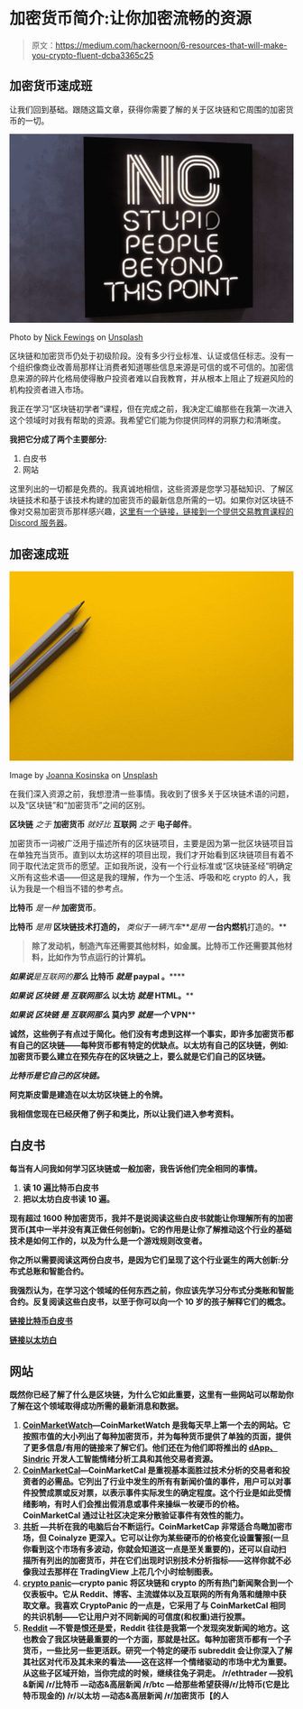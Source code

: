 # 加密货币简介:让你加密流畅的资源

> 原文：<https://medium.com/hackernoon/6-resources-that-will-make-you-crypto-fluent-dcba3365c25>

## 加密货币速成班

让我们回到基础。跟随这篇文章，获得你需要了解的关于区块链和它周围的加密货币的一切。

![](img/146313f92286ffde1bba2ede4809280f.png)

Photo by [Nick Fewings](https://unsplash.com/@jannerboy62?utm_source=medium&utm_medium=referral) on [Unsplash](https://unsplash.com?utm_source=medium&utm_medium=referral)

区块链和加密货币仍处于初级阶段。没有多少行业标准、认证或信任标志。没有一个组织像商业改善局那样让消费者知道哪些信息来源是可信的或不可信的。加密信息来源的碎片化格局使得散户投资者难以自我教育，并从根本上阻止了规避风险的机构投资者进入市场。

我正在学习“区块链初学者”课程，但在完成之前，我决定汇编那些在我第一次进入这个领域时对我有帮助的资源。我希望它们能为你提供同样的洞察力和清晰度。

**我把它分成了两个主要部分:**

1.  白皮书
2.  网站

这里列出的一切都是免费的。我真诚地相信，这些资源是您学习基础知识、了解区块链技术和基于该技术构建的加密货币的最新信息所需的一切。如果你对区块链不像对交易加密货币那样感兴趣，[这里有一个链接，链接到一个提供交易教育课程的 Discord 服务器](https://discord.gg/eyNx8tS)。

## 加密速成班

![](img/4c28269d022a8eab1cf7efd7188563bf.png)

Image by [Joanna Kosinska](https://unsplash.com/@joannakosinska?utm_source=medium&utm_medium=referral) on [Unsplash](https://unsplash.com?utm_source=medium&utm_medium=referral)

在我们深入资源之前，我想澄清一些事情。我收到了很多关于区块链术语的问题，以及“区块链”和“加密货币”之间的区别。

**区块链** *之于* **加密货币** *就好比* **互联网** *之于* **电子邮件**。

加密货币一词被广泛用于描述所有的区块链项目，主要是因为第一批区块链项目旨在单独充当货币。直到以太坊这样的项目出现，我们才开始看到区块链项目有着不同于取代法定货币的愿望。正如我所说，没有一个行业标准或“区块链圣经”明确定义所有这些术语——但这是我的理解，作为一个生活、呼吸和吃 crypto 的人，我认为我是一个相当不错的参考点。

**比特币** *是一种* **加密货币**。

**比特币** *是用* **区块链技术打造的，** *类似于一辆汽车****是用* **一台内燃机**打造的。**

> **除了发动机，制造汽车还需要其他材料，如金属。比特币工作还需要其他材料，比如作为节点运行的计算机。**

***如果说****是互联网的****那么* **比特币** *就是* **paypal** 。******

*****如果说* **区块链** *是* **互联网***那么* **以太坊** *就是* **HTML。******

*****如果说* **区块链** *是* **互联网***那么* **莫内罗** *就是一个* **VPN******

****诚然，这些例子有点过于简化。他们没有考虑到这样一个事实，即许多加密货币都有自己的区块链——每种货币都有特定的优缺点。以太坊有自己的区块链，例如:加密货币要么建立在预先存在的区块链之上，要么就是它们自己的区块链。****

*****比特币是它自己的区块链。*****

****阿克斯皮雷是建造在以太坊区块链上的令牌。****

****我相信您现在已经厌倦了例子和类比，所以让我们进入参考资料。****

## ****白皮书****

****每当有人问我如何学习区块链或一般加密，我告诉他们完全相同的事情。****

1.  ****读 10 遍比特币白皮书****
2.  ****把以太坊白皮书读 10 遍。****

****现有超过 1600 种加密货币，我并不是说阅读这些白皮书就能让你理解所有的加密货币(其中一半并没有真正做任何创新)。它的作用是让你了解**推动这个行业的基础技术**是如何工作的，以及**为什么**是一个游戏规则改变者。****

****你之所以需要阅读这两份白皮书，是因为它们呈现了这个行业诞生的两大创新:**分布式总账**和**智能合约**。****

****我强烈认为，在学习这个领域的任何东西之前，你应该先学习分布式分类账和智能合约。反复阅读这些白皮书，以至于你可以向一个 10 岁的孩子解释它们的概念。****

****[链接比特币白皮书](https://bitcoin.org/bitcoin.pdf)****

****[链接以太坊白](https://github.com/ethereum/wiki/wiki/White-Paper)****

## ****网站****

****既然你已经了解了什么是区块链，为什么它如此重要，这里有一些网站可以帮助你了解在这个领域取得成功所需的最新消息和数据。****

1.  ****[**CoinMarketWatch**](http://coinmarketwatch.com)**—CoinMarketWatch 是我每天早上第一个去的网站。它按照市值的大小列出了每种加密货币，并为每种货币提供了单独的页面，提供了更多信息/有用的链接来了解它们。他们还在为他们即将推出的 [dApp、Sindric](http://sindric.io) 开发人工智能情绪分析工具和其他交易者资源。******
2.  ******[**CoinMarketCal**](https://coinmarketcal.com/)—CoinMarketCal 是重视基本面胜过技术分析的交易者和投资者的必需品。它列出了行业中发生的所有有新闻价值的事件，用户可以对事件投赞成票或反对票，以表示事件实际发生的确定程度。这个行业是如此受情绪影响，有时人们会推出假消息或事件来操纵一枚硬币的价格。CoinMarketCal 通过让社区决定来分散验证事件有效性的能力。******
3.  ****[**共析**](https://coinalyze.net/) —共析在我的电脑后台不断运行。CoinMarketCap 非常适合鸟瞰加密市场，但 Coinalyze 更深入。它可以让你为某些硬币的价格变化设置警报(一旦你看到这个市场有多波动，你就会知道这一点是至关重要的)，还可以自动扫描所有列出的加密货币，并在它们出现时识别技术分析指标——这样你就不必像我过去那样在 TradingView 上花几个小时绘制图表。****
4.  ****[**crypto panic**](https://cryptopanic.com/)—crypto panic 将区块链和 crypto 的所有热门新闻聚合到一个仪表板中。它从 Reddit、博客、主流媒体以及互联网的所有角落和缝隙中获取文章。我喜欢 CryptoPanic 的一点是，它采用了与 CoinMarketCal 相同的共识机制——它让用户对不同新闻的可信度(和权重)进行投票。****
5.  ****[**Reddit**](http://www.reddit.com) —不管是恨还是爱，Reddit 往往是我第一个发现突发新闻的地方。这也教会了我区块链最重要的一个方面，那就是社区。每种加密货币都有一个子货币，一些比另一些更活跃。研究一个特定的硬币 subreddit 会让你深入了解其社区对代币及其未来的看法——这在这样一个情绪驱动的市场中尤为重要。从这些子区域开始，当你完成的时候，继续往兔子洞走。
    **/r/ethtrader** —投机&新闻
    **/r/比特币** —动态&高层新闻
    **/r/btc** —给那些希望获得/r/比特币(它是比特币现金的)
    **/r/以太坊** —动态&高层新闻
    **/r/加密货币【的人******